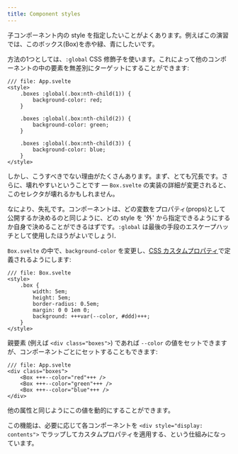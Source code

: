```yaml
---
title: Component styles
---
```


子コンポーネント内の style を指定したいことがよくあります。例えばこの演習では、このボックス(Box)を赤や緑、青にしたいです。

方法の1つとしては、`:global` CSS 修飾子を使います。これによって他のコンポーネントの中の要素を無差別にターゲットにすることができます:

```svelte
/// file: App.svelte
<style>
	.boxes :global(.box:nth-child(1)) {
		background-color: red;
	}

	.boxes :global(.box:nth-child(2)) {
		background-color: green;
	}

	.boxes :global(.box:nth-child(3)) {
		background-color: blue;
	}
</style>
```

しかし、こうすべきでない理由がたくさんあります。まず、とても冗長です。さらに、壊れやすいということです — `Box.svelte` の実装の詳細が変更されると、このセレクタが壊れるかもしれません。

なにより、失礼です。コンポーネントは、どの変数をプロパティ(props)として公開するか決めるのと同じように、どの style を '外' から指定できるようにするか自身で決めることができるはずです。`:global` は最後の手段のエスケープハッチとして使用したほうがよいでしょうl．

`Box.svelte` の中で、`background-color` を変更し、[CSS カスタムプロパティ](https://developer.mozilla.org/ja/docs/Web/CSS/--*)で定義されるようにします:

```svelte
/// file: Box.svelte
<style>
	.box {
		width: 5em;
		height: 5em;
		border-radius: 0.5em;
		margin: 0 0 1em 0;
		background: +++var(--color, #ddd)+++;
	}
</style>
```

親要素 (例えば `<div class="boxes">`) であれば `--color` の値をセットできますが、コンポーネントごとにセットすることもできます:

```svelte
/// file: App.svelte
<div class="boxes">
	<Box +++--color="red"+++ />
	<Box +++--color="green"+++ />
	<Box +++--color="blue"+++ />
</div>
```

他の属性と同じようにこの値を動的にすることができます。

この機能は、必要に応じて各コンポーネントを `<div style="display: contents">` でラップしてカスタムプロパティを適用する、という仕組みになっています。